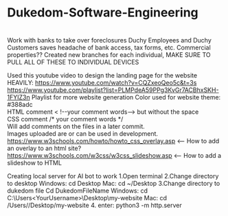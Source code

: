 # Dukedom-Software-Engineering
# 
Work with banks to take over foreclosures 
Duchy Employees and Duchy Customers saves headache of bank access, tax forms, etc.
Commercial properties??
Created new branches for each individual, MAKE SURE TO PULL ALL OF THESE TO INDIVIDUAL DEVICES


Used this youtube video to design the landing page for the website HEAVILY: https://www.youtube.com/watch?v=CQZxeoQeo5c&t=3s <br>
https://www.youtube.com/playlist?list=PLMPdeA59PPg3KvGr7ACBhxSKH-1FYIZ3n Playlist for more website generation
Color used for website theme: #388adc <br>
HTML comment < !--your comment words--> but without the space <br>
CSS comment /* your comment words */<br>
Will add comments on the files in a later commit.<br>
Images uploaded are or can be used in development.<br>
https://www.w3schools.com/howto/howto_css_overlay.asp <-- How to add an overlay to an html site?<br>
https://www.w3schools.com/w3css/w3css_slideshow.asp <-- How to add a slideshow to HTML<br>

Creating local server for AI bot to work
1.Open terminal 
2.Change directory to desktop
Windows: cd Desktop
            Mac: cd ~/Desktop
3.Change directory to dukedom file
Cd DukedomFileName
Windows: cd C:\Users\<YourUsername>\Desktop\my-website
            Mac: cd /Users/<YourUsername>/Desktop/my-website
4. enter: python3 -m http.server

